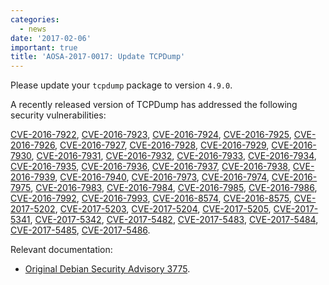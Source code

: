```yaml
---
categories:
  - news
date: '2017-02-06'
important: true
title: 'AOSA-2017-0017: Update TCPDump'
---
```



Please update your `tcpdump` package to version `4.9.0`.

A recently released version of TCPDump has addressed the following security vulnerabilities:

[CVE-2016-7922](https://cve.mitre.org/cgi-bin/cvename.cgi?name=CVE-2016-7922), [CVE-2016-7923](https://cve.mitre.org/cgi-bin/cvename.cgi?name=CVE-2016-7923), [CVE-2016-7924](https://cve.mitre.org/cgi-bin/cvename.cgi?name=CVE-2016-7924), [CVE-2016-7925](https://cve.mitre.org/cgi-bin/cvename.cgi?name=CVE-2016-7925), [CVE-2016-7926](https://cve.mitre.org/cgi-bin/cvename.cgi?name=CVE-2016-7926), [CVE-2016-7927](https://cve.mitre.org/cgi-bin/cvename.cgi?name=CVE-2016-7927), [CVE-2016-7928](https://cve.mitre.org/cgi-bin/cvename.cgi?name=CVE-2016-7928), [CVE-2016-7929](https://cve.mitre.org/cgi-bin/cvename.cgi?name=CVE-2016-7929), [CVE-2016-7930](https://cve.mitre.org/cgi-bin/cvename.cgi?name=CVE-2016-7930), [CVE-2016-7931](https://cve.mitre.org/cgi-bin/cvename.cgi?name=CVE-2016-7931), [CVE-2016-7932](https://cve.mitre.org/cgi-bin/cvename.cgi?name=CVE-2016-7932), [CVE-2016-7933](https://cve.mitre.org/cgi-bin/cvename.cgi?name=CVE-2016-7933), [CVE-2016-7934](https://cve.mitre.org/cgi-bin/cvename.cgi?name=CVE-2016-7934), [CVE-2016-7935](https://cve.mitre.org/cgi-bin/cvename.cgi?name=CVE-2016-7935), [CVE-2016-7936](https://cve.mitre.org/cgi-bin/cvename.cgi?name=CVE-2016-7936), [CVE-2016-7937](https://cve.mitre.org/cgi-bin/cvename.cgi?name=CVE-2016-7937), [CVE-2016-7938](https://cve.mitre.org/cgi-bin/cvename.cgi?name=CVE-2016-7938), [CVE-2016-7939](https://cve.mitre.org/cgi-bin/cvename.cgi?name=CVE-2016-7939), [CVE-2016-7940](https://cve.mitre.org/cgi-bin/cvename.cgi?name=CVE-2016-7940), [CVE-2016-7973](https://cve.mitre.org/cgi-bin/cvename.cgi?name=CVE-2016-7973), [CVE-2016-7974](https://cve.mitre.org/cgi-bin/cvename.cgi?name=CVE-2016-7974), [CVE-2016-7975](https://cve.mitre.org/cgi-bin/cvename.cgi?name=CVE-2016-7975), [CVE-2016-7983](https://cve.mitre.org/cgi-bin/cvename.cgi?name=CVE-2016-7983), [CVE-2016-7984](https://cve.mitre.org/cgi-bin/cvename.cgi?name=CVE-2016-7984), [CVE-2016-7985](https://cve.mitre.org/cgi-bin/cvename.cgi?name=CVE-2016-7985), [CVE-2016-7986](https://cve.mitre.org/cgi-bin/cvename.cgi?name=CVE-2016-7986), [CVE-2016-7992](https://cve.mitre.org/cgi-bin/cvename.cgi?name=CVE-2016-7992), [CVE-2016-7993](https://cve.mitre.org/cgi-bin/cvename.cgi?name=CVE-2016-7993), [CVE-2016-8574](https://cve.mitre.org/cgi-bin/cvename.cgi?name=CVE-2016-8574), [CVE-2016-8575](https://cve.mitre.org/cgi-bin/cvename.cgi?name=CVE-2016-8575), [CVE-2017-5202](https://cve.mitre.org/cgi-bin/cvename.cgi?name=CVE-2017-5202), [CVE-2017-5203](https://cve.mitre.org/cgi-bin/cvename.cgi?name=CVE-2017-5203), [CVE-2017-5204](https://cve.mitre.org/cgi-bin/cvename.cgi?name=CVE-2017-5204), [CVE-2017-5205](https://cve.mitre.org/cgi-bin/cvename.cgi?name=CVE-2017-5205), [CVE-2017-5341](https://cve.mitre.org/cgi-bin/cvename.cgi?name=CVE-2017-5341), [CVE-2017-5342](https://cve.mitre.org/cgi-bin/cvename.cgi?name=CVE-2017-5342), [CVE-2017-5482](https://cve.mitre.org/cgi-bin/cvename.cgi?name=CVE-2017-5482), [CVE-2017-5483](https://cve.mitre.org/cgi-bin/cvename.cgi?name=CVE-2017-5483), [CVE-2017-5484](https://cve.mitre.org/cgi-bin/cvename.cgi?name=CVE-2017-5484), [CVE-2017-5485](https://cve.mitre.org/cgi-bin/cvename.cgi?name=CVE-2017-5485), [CVE-2017-5486](https://cve.mitre.org/cgi-bin/cvename.cgi?name=CVE-2017-5486).

Relevant documentation:

- [Original Debian Security Advisory 3775](https://www.debian.org/security/2017/dsa-3775).